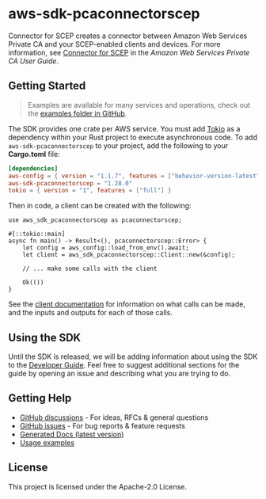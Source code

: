 # aws-sdk-pcaconnectorscep

Connector for SCEP creates a connector between Amazon Web Services Private CA and your SCEP-enabled clients and devices. For more information, see [Connector for SCEP](https://docs.aws.amazon.com/privateca/latest/userguide/scep-connector.htmlconnector-for-scep.html) in the _Amazon Web Services Private CA User Guide_.

## Getting Started

> Examples are available for many services and operations, check out the
> [examples folder in GitHub](https://github.com/awslabs/aws-sdk-rust/tree/main/examples).

The SDK provides one crate per AWS service. You must add [Tokio](https://crates.io/crates/tokio)
as a dependency within your Rust project to execute asynchronous code. To add `aws-sdk-pcaconnectorscep` to
your project, add the following to your **Cargo.toml** file:

```toml
[dependencies]
aws-config = { version = "1.1.7", features = ["behavior-version-latest"] }
aws-sdk-pcaconnectorscep = "1.28.0"
tokio = { version = "1", features = ["full"] }
```

Then in code, a client can be created with the following:

```rust,no_run
use aws_sdk_pcaconnectorscep as pcaconnectorscep;

#[::tokio::main]
async fn main() -> Result<(), pcaconnectorscep::Error> {
    let config = aws_config::load_from_env().await;
    let client = aws_sdk_pcaconnectorscep::Client::new(&config);

    // ... make some calls with the client

    Ok(())
}
```

See the [client documentation](https://docs.rs/aws-sdk-pcaconnectorscep/latest/aws_sdk_pcaconnectorscep/client/struct.Client.html)
for information on what calls can be made, and the inputs and outputs for each of those calls.

## Using the SDK

Until the SDK is released, we will be adding information about using the SDK to the
[Developer Guide](https://docs.aws.amazon.com/sdk-for-rust/latest/dg/welcome.html). Feel free to suggest
additional sections for the guide by opening an issue and describing what you are trying to do.

## Getting Help

* [GitHub discussions](https://github.com/awslabs/aws-sdk-rust/discussions) - For ideas, RFCs & general questions
* [GitHub issues](https://github.com/awslabs/aws-sdk-rust/issues/new/choose) - For bug reports & feature requests
* [Generated Docs (latest version)](https://awslabs.github.io/aws-sdk-rust/)
* [Usage examples](https://github.com/awslabs/aws-sdk-rust/tree/main/examples)

## License

This project is licensed under the Apache-2.0 License.

